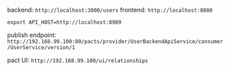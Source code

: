 backend: `http://localhost:3000/users`
frontend: `http://localhost:8080`

`export API_HOST=http://localhost:8989`

publish endpoint: `http://192.168.99.100:80/pacts/provider/UserBackendApiService/consumer/UserService/version/1`

pact UI: `http://192.168.99.100/ui/relationships`

